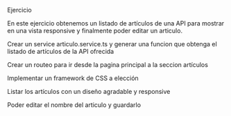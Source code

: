 Ejercicio

En este ejercicio obtenemos un listado de artículos de una API para mostrar en una vista responsive y finalmente poder editar un articulo.

Crear un service articulo.service.ts y generar una funcion que obtenga el listado de artículos de la API ofrecida

Crear un routeo para ir desde la pagina principal a la seccion artículos

Implementar un framework de CSS a elección

Listar los artículos con un diseño agradable y responsive

Poder editar el nombre del articulo y guardarlo

